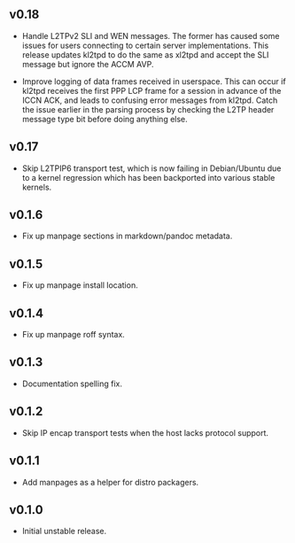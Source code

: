 ## v0.18

- Handle L2TPv2 SLI and WEN messages.  The former has caused some issues for
  users connecting to certain server implementations.  This release updates
  kl2tpd to do the same as xl2tpd and accept the SLI message but ignore the
  ACCM AVP.

- Improve logging of data frames received in userspace.  This can occur if kl2tpd
  receives the first PPP LCP frame for a session in advance of the ICCN ACK,
  and leads to confusing error messages from kl2tpd.  Catch the issue earlier in
  the parsing process by checking the L2TP header message type bit before doing
  anything else.

## v0.17

- Skip L2TPIP6 transport test, which is now failing in Debian/Ubuntu due to
  a kernel regression which has been backported into various stable kernels.

## v0.1.6

- Fix up manpage sections in markdown/pandoc metadata.

## v0.1.5

- Fix up manpage install location.

## v0.1.4

- Fix up manpage roff syntax.

## v0.1.3

- Documentation spelling fix.

## v0.1.2

- Skip IP encap transport tests when the host lacks protocol support.

## v0.1.1

- Add manpages as a helper for distro packagers.

## v0.1.0

- Initial unstable release.
